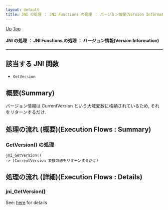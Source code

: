 ```yaml
---
layout: default
title: JNI の処理 ： JNI Functions の処理 ： バージョン情報(Version Information)
---
```

[Up](no7882H_v.html) [Top](../index.html)

#### JNI の処理 ： JNI Functions の処理 ： バージョン情報(Version Information)

--- 
## 該当する JNI 関数
* `GetVersion`

## 概要(Summary)
バージョン情報は CurrentVersion という大域変数に格納されているため, それをリターンするだけ.

## 処理の流れ (概要)(Execution Flows : Summary)
### GetVersion() の処理
```
jni_GetVersion()
-> (CurrentVersion 変数の値をリターンするだけ)
```


## 処理の流れ (詳細)(Execution Flows : Details)
### jni_GetVersion()
See: [here](no3059ok0.html) for details






